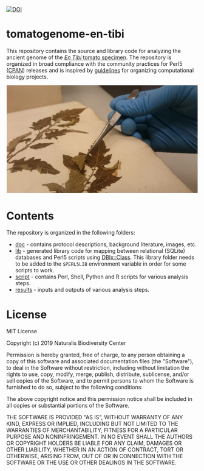 
[![DOI](https://zenodo.org/badge/209058101.svg)](https://zenodo.org/badge/latestdoi/209058101)

# tomatogenome-en-tibi

This repository contains the source and library code for analyzing the ancient genome
of the [_En Tibi_ tomato specimen](https://data.biodiversitydata.nl/naturalis/specimen/L.2111092).
The repository is organized in broad compliance with the community practices for Perl5 
([CPAN](http://cpan.org)) releases and is inspired by 
[guidelines](https://doi.org/10.1371/journal.pcbi.1000424) for organizing computational
biology projects.

![](doc/images/Afbeelding3.png)

# Contents

The repository is organized in the following folders:

- [doc](doc) - contains protocol descriptions, background literature, images, etc.
- [lib](lib) - generated library code for mapping between relational (SQLite)
  databases and Perl5 scripts using [DBIx::Class](https://search.cpan.org/dist/DBIx-Class).
  This library folder needs to be added to the `$PERL5LIB` environment variable
  in order for some scripts to work.
- [script](script) - contains Perl, Shell, Python and R scripts for various
  analysis steps.  
- [results](results) - inputs and outputs of various analysis steps.  

# License

MIT License

Copyright (c) 2019 Naturalis Biodiversity Center

Permission is hereby granted, free of charge, to any person obtaining a copy
of this software and associated documentation files (the "Software"), to deal
in the Software without restriction, including without limitation the rights
to use, copy, modify, merge, publish, distribute, sublicense, and/or sell
copies of the Software, and to permit persons to whom the Software is
furnished to do so, subject to the following conditions:

The above copyright notice and this permission notice shall be included in all
copies or substantial portions of the Software.

THE SOFTWARE IS PROVIDED "AS IS", WITHOUT WARRANTY OF ANY KIND, EXPRESS OR
IMPLIED, INCLUDING BUT NOT LIMITED TO THE WARRANTIES OF MERCHANTABILITY,
FITNESS FOR A PARTICULAR PURPOSE AND NONINFRINGEMENT. IN NO EVENT SHALL THE
AUTHORS OR COPYRIGHT HOLDERS BE LIABLE FOR ANY CLAIM, DAMAGES OR OTHER
LIABILITY, WHETHER IN AN ACTION OF CONTRACT, TORT OR OTHERWISE, ARISING FROM,
OUT OF OR IN CONNECTION WITH THE SOFTWARE OR THE USE OR OTHER DEALINGS IN THE
SOFTWARE.

